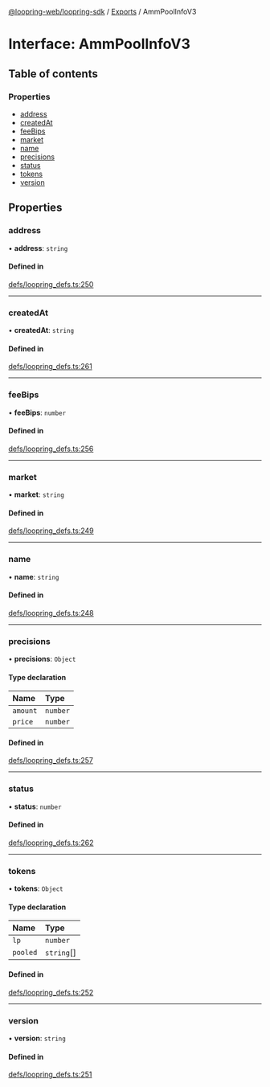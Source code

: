 [@loopring-web/loopring-sdk](../README.md) / [Exports](../modules.md) / AmmPoolInfoV3

# Interface: AmmPoolInfoV3

## Table of contents

### Properties

- [address](AmmPoolInfoV3.md#address)
- [createdAt](AmmPoolInfoV3.md#createdat)
- [feeBips](AmmPoolInfoV3.md#feebips)
- [market](AmmPoolInfoV3.md#market)
- [name](AmmPoolInfoV3.md#name)
- [precisions](AmmPoolInfoV3.md#precisions)
- [status](AmmPoolInfoV3.md#status)
- [tokens](AmmPoolInfoV3.md#tokens)
- [version](AmmPoolInfoV3.md#version)

## Properties

### address

• **address**: `string`

#### Defined in

[defs/loopring_defs.ts:250](https://github.com/Loopring/loopring_sdk/blob/077bca2/src/defs/loopring_defs.ts#L250)

___

### createdAt

• **createdAt**: `string`

#### Defined in

[defs/loopring_defs.ts:261](https://github.com/Loopring/loopring_sdk/blob/077bca2/src/defs/loopring_defs.ts#L261)

___

### feeBips

• **feeBips**: `number`

#### Defined in

[defs/loopring_defs.ts:256](https://github.com/Loopring/loopring_sdk/blob/077bca2/src/defs/loopring_defs.ts#L256)

___

### market

• **market**: `string`

#### Defined in

[defs/loopring_defs.ts:249](https://github.com/Loopring/loopring_sdk/blob/077bca2/src/defs/loopring_defs.ts#L249)

___

### name

• **name**: `string`

#### Defined in

[defs/loopring_defs.ts:248](https://github.com/Loopring/loopring_sdk/blob/077bca2/src/defs/loopring_defs.ts#L248)

___

### precisions

• **precisions**: `Object`

#### Type declaration

| Name | Type |
| :------ | :------ |
| `amount` | `number` |
| `price` | `number` |

#### Defined in

[defs/loopring_defs.ts:257](https://github.com/Loopring/loopring_sdk/blob/077bca2/src/defs/loopring_defs.ts#L257)

___

### status

• **status**: `number`

#### Defined in

[defs/loopring_defs.ts:262](https://github.com/Loopring/loopring_sdk/blob/077bca2/src/defs/loopring_defs.ts#L262)

___

### tokens

• **tokens**: `Object`

#### Type declaration

| Name | Type |
| :------ | :------ |
| `lp` | `number` |
| `pooled` | `string`[] |

#### Defined in

[defs/loopring_defs.ts:252](https://github.com/Loopring/loopring_sdk/blob/077bca2/src/defs/loopring_defs.ts#L252)

___

### version

• **version**: `string`

#### Defined in

[defs/loopring_defs.ts:251](https://github.com/Loopring/loopring_sdk/blob/077bca2/src/defs/loopring_defs.ts#L251)
